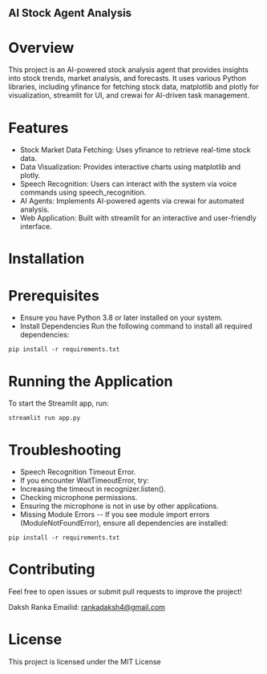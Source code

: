 ## AI Stock Agent Analysis

# Overview
This project is an AI-powered stock analysis agent that provides insights into stock trends, market analysis, and forecasts. It uses various Python libraries, including yfinance for fetching stock data, matplotlib and plotly for visualization, streamlit for UI, and crewai for AI-driven task management.

# Features

- Stock Market Data Fetching: Uses yfinance to retrieve real-time stock data.
- Data Visualization: Provides interactive charts using matplotlib and plotly.
- Speech Recognition: Users can interact with the system via voice commands using speech_recognition.
- AI Agents: Implements AI-powered agents via crewai for automated analysis.
- Web Application: Built with streamlit for an interactive and user-friendly interface.

# Installation

# Prerequisites
- Ensure you have Python 3.8 or later installed on your system.
- Install Dependencies
Run the following command to install all required dependencies:

``` pip install -r requirements.txt ```

# Running the Application

To start the Streamlit app, run:

``` streamlit run app.py ```

# Troubleshooting
- Speech Recognition Timeout Error.
- If you encounter WaitTimeoutError, try:
- Increasing the timeout in recognizer.listen().
- Checking microphone permissions.
- Ensuring the microphone is not in use by other applications.
- Missing Module Errors
-- If you see module import errors (ModuleNotFoundError), ensure all dependencies are installed:

``` pip install -r requirements.txt ```

# Contributing
Feel free to open issues or submit pull requests to improve the project!

Daksh Ranka 
Emailid: rankadaksh4@gmail.com

# License

This project is licensed under the MIT License
